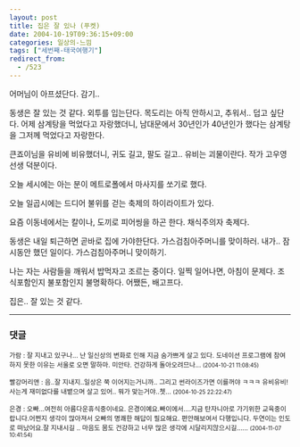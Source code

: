 ```yaml
---
layout: post
title: 집은 잘 있나 (푸켓)
date: 2004-10-19T09:36:15+09:00
categories: 일상의-느낌
tags: ["세번째-태국여행기"]
redirect_from:
  - /523
---
```


어머님이 아프셨단다. 감기..

동생은 잘 있는 것 같다. 외투를 입는단다. 목도리는 아직 안하시고, 추워서.. 덥고 싶단다. 어제 삼계탕을 먹었다고 자랑했더니, 남대문에서 30년인가 40년인가 했다는 삼계탕을 그저께 먹었다고 자랑한다.

큰죠이님을 유비에 비유했더니, 귀도 길고, 팔도 길고.. 유비는 괴물이란다. 작가 고우영선생 덕분이다.

오늘 세시에는 아는 분이 메트로폴에서 마사지를 쏘기로 했다.

오늘 일곱시에는 드디어 불위를 걷는 축제의 하이라이트가 있다.

요즘 이동네에서는 칼이나, 도끼로 피어씽을 하곤 한다. 채식주의자 축제다.

동생은 내일 퇴근하면 곧바로 집에 가야한단다. 가스검침아주머니를 맞이하러. 내가.. 잠시동안 했던 일이다. 가스검침아주머니 맞이하기.

나는 자는 사람들을 깨워서 밥먹자고 조르는 중이다. 일찍 일어나면, 아침이 문제다. 조식포함인지 불포함인지 불명확하다. 어쨌든, 배고프다.

집은.. 잘 있는 것 같다.

* * *

### 댓글



<!--- cmt:879 --->
<!--- mail: --->
<!--- parent:0 --->

<small class=comment>가람 : 잘 지내고 있구나... 난 일신상의 변화로 인해 지금 숨가쁘게 살고 있다. 도네이션 프로그램에 참여하지 못한 이유는 서울로 오면 말하마. 미안타. 건강하게 돌아오려므나... <small>(2004-10-21 11:08:45)</small></small>


<!--- cmt:880 --->
<!--- mail: --->
<!--- parent:0 --->

<small class=comment>빨강머리앤 : 음..잘 지내지..일상은 쭉 이어지는거니까.. 그리고 썬라이즈가면 이를꺼야 ㅋㅋㅋ 유비유비! 사는게 재미없다를 내뱉으며 살고 있어.. 뭐가 맞는거야..쳇... <small>(2004-10-25 22:22:47)</small></small>


<!--- cmt:881 --->
<!--- mail: --->
<!--- parent:0 --->

<small class=comment>은경 : 오빠...여전히 아름다운휴식중이네요. 은경이예요.빠이에서....지금 탄자니아로 가기위한 교육중이랍니다.어쩐지 생각이 많아져서 오빠의 명쾌한 해답이 필요해요. 편안해보여서 다행입니다. 두연이는 인도로 떠났어요.잘 지내시길 .. 마음도 몸도 건강하고 너무 많은 생각에 시달리지않으시길...... <small>(2004-11-07 10:41:54)</small></small>

